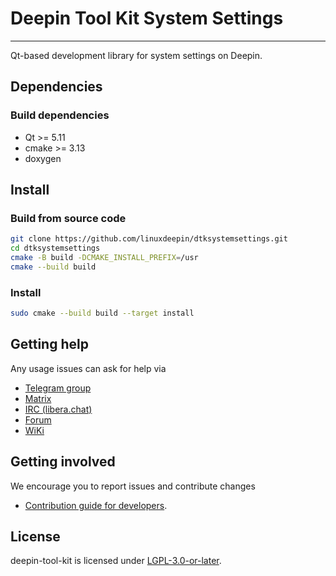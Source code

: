 # Deepin Tool Kit System Settings
------------
Qt-based development library for system settings on Deepin.

## Dependencies

### Build dependencies

* Qt >= 5.11
* cmake >= 3.13
* doxygen

## Install

### Build from source code

```bash
git clone https://github.com/linuxdeepin/dtksystemsettings.git
cd dtksystemsettings
cmake -B build -DCMAKE_INSTALL_PREFIX=/usr
cmake --build build
```

### Install

```bash
sudo cmake --build build --target install
```

## Getting help

Any usage issues can ask for help via

* [Telegram group](https://t.me/deepin)
* [Matrix](https://matrix.to/#/#deepin-community:matrix.org)
* [IRC (libera.chat)](https://web.libera.chat/#deepin-community)
* [Forum](https://bbs.deepin.org)
* [WiKi](https://wiki.deepin.org/)

## Getting involved

We encourage you to report issues and contribute changes

* [Contribution guide for developers](https://github.com/linuxdeepin/developer-center/wiki/Contribution-Guidelines-for-Developers-en).

## License

deepin-tool-kit is licensed under [LGPL-3.0-or-later](LICENSE).
